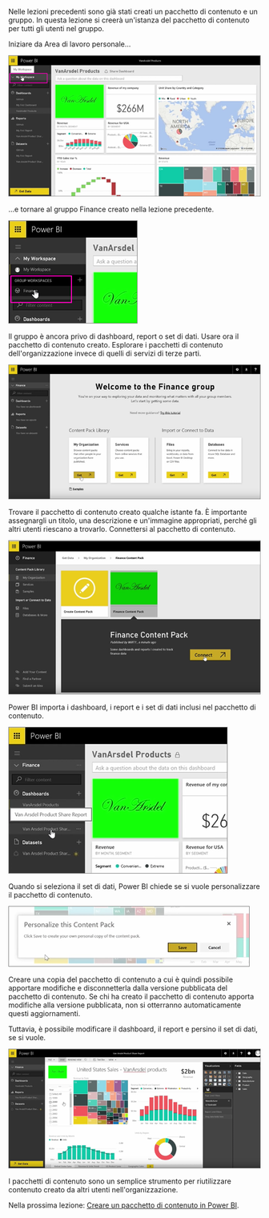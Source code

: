 Nelle lezioni precedenti sono già stati creati un pacchetto di contenuto e un gruppo. In questa lezione si creerà un'istanza del pacchetto di contenuto per tutti gli utenti nel gruppo.

Iniziare da Area di lavoro personale...

![Condivisione e collaborazione in Power BI](./media/6-3-use-content-packs/pbi_learn06_03myworkspace.png)

...e tornare al gruppo Finance creato nella lezione precedente.

![Condivisione e collaborazione in Power BI](./media/6-3-use-content-packs/pbi_learn06_03switch2group.png)

Il gruppo è ancora privo di dashboard, report o set di dati. Usare ora il pacchetto di contenuto creato. Esplorare i pacchetti di contenuto dell'organizzazione invece di quelli di servizi di terze parti.

![Condivisione e collaborazione in Power BI](./media/6-3-use-content-packs/pbi_learn06_03myorgcontpk.png)

Trovare il pacchetto di contenuto creato qualche istante fa. È importante assegnargli un titolo, una descrizione e un'immagine appropriati, perché gli altri utenti riescano a trovarlo. Connettersi al pacchetto di contenuto.

![Condivisione e collaborazione in Power BI](./media/6-3-use-content-packs/pbi_learn06_03contgallry.png)

Power BI importa i dashboard, i report e i set di dati inclusi nel pacchetto di contenuto.

![Condivisione e collaborazione in Power BI](./media/6-3-use-content-packs/pbi_learn06_03added2group.png)

Quando si seleziona il set di dati, Power BI chiede se si vuole personalizzare il pacchetto di contenuto.

![Condivisione e collaborazione in Power BI](./media/6-3-use-content-packs/pbi_learn06_03personalize.png)

Creare una copia del pacchetto di contenuto a cui è quindi possibile apportare modifiche e disconnetterla dalla versione pubblicata del pacchetto di contenuto. Se chi ha creato il pacchetto di contenuto apporta modifiche alla versione pubblicata, non si otterranno automaticamente questi aggiornamenti.

Tuttavia, è possibile modificare il dashboard, il report e persino il set di dati, se si vuole.

![Condivisione e collaborazione in Power BI](./media/6-3-use-content-packs/pbi_learn06_03editreport.png)

I pacchetti di contenuto sono un semplice strumento per riutilizzare contenuto creato da altri utenti nell'organizzazione.

Nella prossima lezione: [Creare un pacchetto di contenuto in Power BI](6-4-update-content-pack.md).

